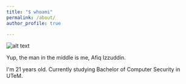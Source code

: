 ```yaml
---
title: "$ whoami"
permalink: /about/
author_profile: true

---
```


![alt text](../assets/images/fb.jpg "cak")

Yup, the man in the middle is me, Afiq Izzuddin. 

I'm 21 years old. 
Currently studying Bachelor of Computer Security in UTeM.

